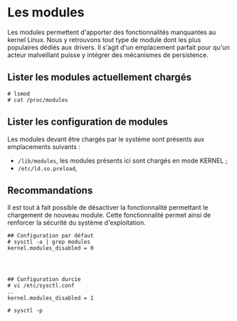# Les modules

Les modules permettent d'apporter des fonctionnalités manquantes au kernel Linux. Nous y retrouvons tout type de module dont les plus populaires dédiés aux drivers. Il s'agit d'un emplacement parfait pour qu'un acteur malveillant puisse y intégrer des mécanismes de persistence.

## Lister les modules actuellement chargés

```
# lsmod
# cat /proc/modules
```

## Lister les configuration de modules 

Les modules devant être chargés par le système sont présents aux emplacements suivants : 

- ```/lib/modules```, les modules présents ici sont chargés en mode KERNEL ;
- ```/etc/ld.so.preload```, 


## Recommandations

Il est tout à fait possible de désactiver la fonctionnalité permettant le chargement de nouveau module. Cette fonctionnalité permet ainsi de renforcer la sécurité du système d'exploitation.

```
## Configuration par défaut
# sysctl -a | grep modules
kernel.modules_disabled = 0




## Configuration durcie
# vi /etc/sysctl.conf
..
kernel.modules_disabled = 1

# sysctl -p
```